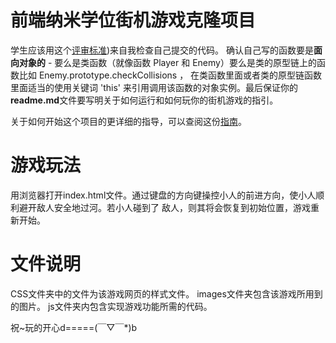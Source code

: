 
前端纳米学位街机游戏克隆项目
===============================

学生应该用这个[评审标准](https://review.udacity.com/#!/rubrics/499/view))来自我检查自己提交的代码。 确认自己写的函数要是**面向对象的** -  要么是类函数（就像函数 Player 和 Enemy）要么是类的原型链上的函数比如 Enemy.prototype.checkCollisions ， 在类函数里面或者类的原型链函数里面适当的使用关键词 'this' 来引用调用该函数的对象实例。最后保证你的**readme.md**文件要写明关于如何运行和如何玩你的街机游戏的指引。

关于如何开始这个项目的更详细的指导，可以查阅这份[指南](https://gdgdocs.org/document/d/1v01aScPjSWCCWQLIpFqvg3-vXLH2e8_SZQKC8jNO0Dc/pub?embedded=true)。


游戏玩法
===============================
用浏览器打开index.html文件。通过键盘的方向键操控小人的前进方向，使小人顺利避开敌人安全地过河。若小人碰到了
敌人，则其将会恢复到初始位置，游戏重新开始。

文件说明
===============================
CSS文件夹中的文件为该游戏网页的样式文件。
images文件夹包含该游戏所用到的图片。
js文件夹内包含实现游戏功能所需的代码。

祝~玩的开心d=====(￣▽￣*)b